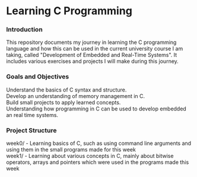 # Learning C Programming
### Introduction
This repository documents my journey in learning the C programming language and how this can be used in the current university course I am taking, called "Development of Embedded and Real-Time Systems". It includes various exercises and projects I will make during this journey.
### Goals and Objectives
Understand the basics of C syntax and structure.</br>
Develop an understanding of memory management in C.</br>
Build small projects to apply learned concepts.</br>
Understanding how programming in C can be used to develop embedded an real time systems.</br>
### Project Structure
week0/ - Learning basics of C, such as using command line arguments and using them in the small programs made for this week</br>
week1/ - Learning about various concepts in C, mainly about bitwise operators, arrays and pointers which were used in the programs made this week</br> 
